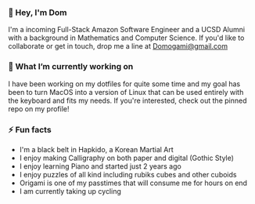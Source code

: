 ### 👋 Hey, I'm Dom
I'm a incoming Full-Stack Amazon Software Engineer and a UCSD Alumni with a background in Mathematics and Computer Science. If you'd like to collaborate or get in touch, drop me a line at Domogami@gmail.com

### 🔭 What I’m currently working on
I have been working on my dotfiles for quite some time and my goal has been to turn MacOS into a version of Linux that can be used entirely with the keyboard and fits my needs. If you're interested, check out the pinned repo on my profile!

### ⚡ Fun facts
- I'm a black belt in Hapkido, a Korean Martial Art
- I enjoy making Calligraphy on both paper and digital (Gothic Style)
- I enjoy learning Piano and started just 2 years ago
- I enjoy puzzles of all kind including rubiks cubes and other cuboids
- Origami is one of my passtimes that will consume me for hours on end
- I am currently taking up cycling


<!--
**domogami/domogami** is a ✨ _special_ ✨ repository because its `README.md` (this file) appears on your GitHub profile.

Here are some ideas to get you started:

- 🔭 I’m currently working on ...
- 🌱 I’m currently learning ...
- 👯 I’m looking to collaborate on ...
- 🤔 I’m looking for help with ...
- 💬 Ask me about ...
- 📫 How to reach me: ...
- 😄 Pronouns: ...
- ⚡ Fun fact: ...
Office Inc. is a mobile game involving non-linear storylines about an averege office employee who discovers a dark secret about the company they work for...
-->


